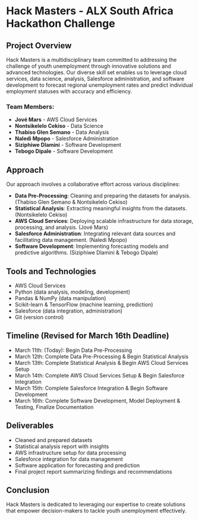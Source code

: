 # Hack Masters - ALX South Africa Hackathon Challenge

## Project Overview

Hack Masters is a multidisciplinary team committed to addressing the challenge of youth unemployment through innovative solutions and advanced technologies. Our diverse skill set enables us to leverage cloud services, data science, analysis, Salesforce administration, and software development to forecast regional unemployment rates and predict individual employment statuses with accuracy and efficiency.

### Team Members:

- **Jové Mars** - AWS Cloud Services
- **Nontsikelelo Cekiso** - Data Science
- **Thabiso Glen Semano** - Data Analysis
- **Naledi Mpopo** - Salesforce Administration
- **Siziphiwe Dlamini** - Software Development
- **Tebogo Dipale** - Software Development

## Approach

Our approach involves a collaborative effort across various disciplines:

- **Data Pre-Processing**: Cleaning and preparing the datasets for analysis. (Thabiso Glen Semano & Nontsikelelo Cekiso)
- **Statistical Analysis**: Extracting meaningful insights from the datasets. (Nontsikelelo Cekiso)
- **AWS Cloud Services**: Deploying scalable infrastructure for data storage, processing, and analysis. (Jové Mars)
- **Salesforce Administration**: Integrating relevant data sources and facilitating data management. (Naledi Mpopo)
- **Software Development**: Implementing forecasting models and predictive algorithms. (Siziphiwe Dlamini & Tebogo Dipale)

## Tools and Technologies

- AWS Cloud Services
- Python (data analysis, modeling, development)
- Pandas & NumPy (data manipulation)
- Scikit-learn & TensorFlow (machine learning, prediction)
- Salesforce (data integration, administration)
- Git (version control)

## Timeline (Revised for March 16th Deadline)

- March 11th: (Today): Begin Data Pre-Processing
- March 12th: Complete Data Pre-Processing & Begin Statistical Analysis
- March 13th: Complete Statistical Analysis & Begin AWS Cloud Services Setup
- March 14th: Complete AWS Cloud Services Setup & Begin Salesforce Integration
- March 15th: Complete Salesforce Integration & Begin Software Development
- March 16th: Complete Software Development, Model Deployment & Testing, Finalize Documentation

## Deliverables

- Cleaned and prepared datasets
- Statistical analysis report with insights
- AWS infrastructure setup for data processing
- Salesforce integration for data management
- Software application for forecasting and prediction
- Final project report summarizing findings and recommendations

## Conclusion

Hack Masters is dedicated to leveraging our expertise to create solutions that empower decision-makers to tackle youth unemployment effectively.


